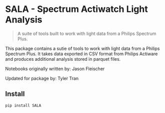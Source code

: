 # SALA - Spectrum Actiwatch Light Analysis
> A suite of tools built to work with light data from a Philips Spectrum Plus.


This package contains a sutie of tools to work with light data from a Philips Spectrum Plus. It takes data exported in CSV format from Philips Actiware and produces additional analysis stored in parquet files.

Notebooks originally written by: Jason Fleischer

Updated for package by: Tyler Tran

## Install

`pip install SALA`
